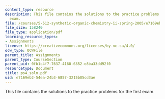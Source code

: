 ```yaml
---
content_type: resource
description: This file contains the solutions to the practice problems for the first
  exam.
file: /courses/5-512-synthetic-organic-chemistry-ii-spring-2005/e7169eb254ea24b368573215b85cd3ae_ps4_soln.pdf
file_size: 158240
file_type: application/pdf
learning_resource_types:
- Assignments
license: https://creativecommons.org/licenses/by-nc-sa/4.0/
ocw_type: OCWFile
parent_title: Assignments
parent_type: CourseSection
parent_uid: 0fb1c4f7-7637-4160-6352-e8ba33dd92f0
resourcetype: Document
title: ps4_soln.pdf
uid: e7169eb2-54ea-24b3-6857-3215b85cd3ae
---
```

This file contains the solutions to the practice problems for the first exam.